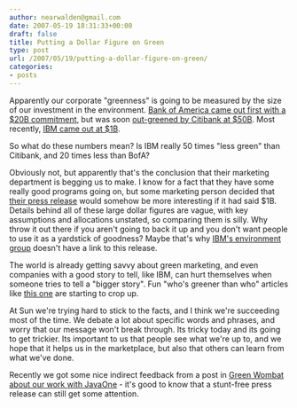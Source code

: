 ```yaml
---
author: nearwalden@gmail.com
date: 2007-05-19 18:31:33+00:00
draft: false
title: Putting a Dollar Figure on Green
type: post
url: /2007/05/19/putting-a-dollar-figure-on-green/
categories:
- posts
---
```


Apparently our corporate "greenness" is going to be measured by the size of our investment in the environment.  [Bank of America came out first with a $20B commitment](http://blogs.business2.com/greenwombat/2007/03/bank_america_co.html), but was soon [out-greened by Citibank at $50B](http://blogs.business2.com/greenwombat/2007/05/citi_to_invest_.html).  Most recently, [IBM came out at $1B](http://blogs.business2.com/greenwombat/2007/05/big_blues_1_bil.html).





So what do these numbers mean?  Is IBM really 50 times "less green" than Citibank, and 20 times less than BofA?  





Obviously not, but apparently that's the conclusion that their marketing department is begging us to make.  I know for a fact that they have some really good programs going on, but some marketing person decided that [their press release](http://www-03.ibm.com/press/us/en/pressrelease/21524.wss) would somehow be more interesting if it had said $1B.   Details behind all of these large dollar figures are vague, with key assumptions and allocations unstated, so comparing them is silly.  Why throw it out there if you aren't going to back it up and you don't want people to use it as a yardstick of goodness?  Maybe that's why [IBM's environment group](http://www.ibm.com/ibm/environment/news/index.shtml) doesn't have a link to this release.  





The world is already getting savvy about green marketing, and even companies with a good story to tell, like IBM, can hurt themselves when someone tries to tell a "bigger story".  Fun "who's greener than who" articles like [this one](http://www.techcrunch.com/2007/05/14/who-cares-the-most-about-the-environment/) are starting to crop up.





At Sun we're trying hard to stick to the facts, and I think we're succeeding most of the time.  We debate a lot about specific words and phrases, and worry that our message won't break through.  Its tricky today and its going to get trickier.  Its important to us that people see what we're up to, and we hope that it helps us in the marketplace, but also that others can learn from what we've done.





Recently we got some nice indirect feedback from a post in [ Green Wombat about our work with JavaOne](http://blogs.business2.com/greenwombat/2007/05/sun.html) - it's good to know that a stunt-free press release can still get some attention.  



